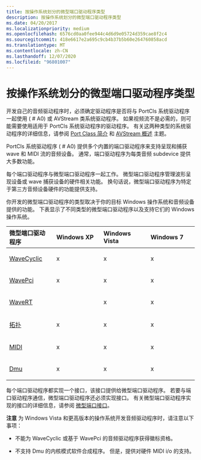 ```yaml
---
title: 按操作系统划分的微型端口驱动程序类型
description: 按操作系统划分的微型端口驱动程序类型
ms.date: 04/20/2017
ms.localizationpriority: medium
ms.openlocfilehash: 6576cd0aa0fee944c4d6d9e05724d359cae8f2c4
ms.sourcegitcommit: 418e6617e2a695c9cb4b37b5b60e264760858acd
ms.translationtype: MT
ms.contentlocale: zh-CN
ms.lasthandoff: 12/07/2020
ms.locfileid: "96801007"
---
```

# <a name="miniport-driver-types-by-operating-system"></a>按操作系统划分的微型端口驱动程序类型


开发自己的音频驱动程序时，必须确定驱动程序是否将与 PortCls 系统驱动程序一起使用 ( # A0) 或 AVStream 类系统驱动程序。 如果视频流不是必需的，则可能需要使用适用于 PortCls 系统驱动程序的驱动程序。 有关这两种类型的系统驱动程序的详细信息，请参阅 [Port Class 简介](introduction-to-port-class.md) 和 [AVStream 概述](../stream/avstream-overview.md) 主题。

PortCls 系统驱动程序 ( # A0) 提供多个内置的端口驱动程序来支持呈现和捕获 wave 和 MIDI 流的音频设备。 通常，端口驱动程序为每类音频 subdevice 提供大多数功能。

每个端口驱动程序与微型端口驱动程序一起工作。 微型端口驱动程序管理波形呈现设备或 wave 捕获设备的硬件相关功能。 换句话说，微型端口驱动程序为特定于第三方音频设备硬件的功能提供支持。

你开发的微型端口驱动程序的类型取决于你的目标 Windows 操作系统和音频设备提供的功能。 下表显示了不同类型的微型端口驱动程序以及支持它们的 Windows 操作系统。

<table>
<colgroup>
<col width="25%" />
<col width="25%" />
<col width="25%" />
<col width="25%" />
</colgroup>
<thead>
<tr class="header">
<th align="left">微型端口驱动程序</th>
<th align="left">Windows XP</th>
<th align="left">Windows Vista</th>
<th align="left">Windows 7</th>
</tr>
</thead>
<tbody>
<tr class="odd">
<td align="left"><p><a href="wavecyclic-miniport-driver.md" data-raw-source="[WaveCyclic](wavecyclic-miniport-driver.md)">WaveCyclic</a></p></td>
<td align="left"><p>x</p></td>
<td align="left"><p>x</p></td>
<td align="left"><p>x</p></td>
</tr>
<tr class="even">
<td align="left"><p><a href="wavepci-miniport-driver.md" data-raw-source="[WavePci](wavepci-miniport-driver.md)">WavePci</a></p></td>
<td align="left"><p>x</p></td>
<td align="left"><p>x</p></td>
<td align="left"><p>x</p></td>
</tr>
<tr class="odd">
<td align="left"><p><a href="wavert-miniport-driver.md" data-raw-source="[WaveRT](wavert-miniport-driver.md)">WaveRT</a></p></td>
<td align="left"></td>
<td align="left"><p>x</p></td>
<td align="left"><p>x</p></td>
</tr>
<tr class="even">
<td align="left"><p><a href="topology-miniport-driver.md" data-raw-source="[Topology](topology-miniport-driver.md)">拓扑</a></p></td>
<td align="left"><p>x</p></td>
<td align="left"><p>x</p></td>
<td align="left"><p>x</p></td>
</tr>
<tr class="odd">
<td align="left"><p><a href="midi-miniport-driver.md" data-raw-source="[MIDI](midi-miniport-driver.md)">MIDI</a></p></td>
<td align="left"><p>x</p></td>
<td align="left"><p>x</p></td>
<td align="left"><p>x</p></td>
</tr>
<tr class="even">
<td align="left"><p><a href="dmus-miniport-driver.md" data-raw-source="[DMus](dmus-miniport-driver.md)">Dmu</a></p></td>
<td align="left"><p>x</p></td>
<td align="left"><p>x</p></td>
<td align="left"><p>x</p></td>
</tr>
</tbody>
</table>

 

每个端口驱动程序都实现一个接口，该接口提供给微型端口驱动程序。 若要与端口驱动程序通信，微型端口驱动程序还必须实现接口。 有关微型端口驱动程序实现的接口的详细信息，请参阅 [微型端口接口](miniport-interfaces.md)。

**注意**   为 Windows Vista 和更高版本的操作系统开发音频驱动程序时，请注意以下事项：
-   不能为 WaveCyclic 或基于 WavePci 的音频驱动程序获得徽标资格。

-   不支持 Dmu 的内核模式软件合成程序。 但是，提供对硬件 MIDI i/o 的支持。

 

 


